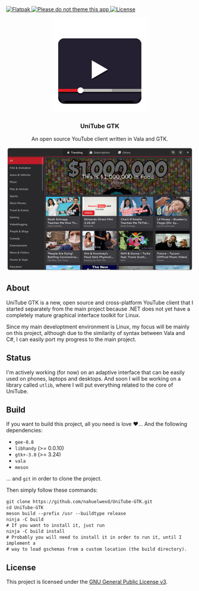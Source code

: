 <a href="https://github.com/nahuelwexd/UniTube-GTK/commits/master">
  <img alt="Flatpak" src="https://github.com/nahuelwexd/UniTube-GTK/workflows/Flatpak/badge.svg"/>
</a>
<a href="https://stopthemingmy.app">
  <img alt="Please do not theme this app" src="https://stopthemingmy.app/badge.svg"/>
</a>
<a href="COPYING">
  <img alt="License" src="https://img.shields.io/github/license/nahuelwexd/UniTube-GTK?label=License&logo=gnu"/>
</a>
<p align="center">
  <img src="data/icons/scalable/apps/com.github.nahuelwexd.UniTube.svg"/>
  <h3 align="center">UniTube GTK</h3>
  <p align="center">
    An open source YouTube client written in Vala and GTK.
  </p>
  <img alt="UI Concept" src="ui-concept.png"/>
</p>

## About

UniTube GTK is a new, open source and cross-platform YouTube client that I
started separately from the main project because .NET does not yet have a
completely mature graphical interface toolkit for Linux.

Since my main developtment environment is Linux, my focus will be mainly on this
project, although due to the similarity of syntax between Vala and C#, I can
easily port my progress to the main project.

## Status

I'm actively working (for now) on an adaptive interface that can be easily used
on phones, laptops and desktops. And soon I will be working on a library called
`utlib`, where I will put everything related to the core of UniTube.

## Build

If you want to build this project, all you need is love ❤️... And the following
dependencies:

- `gee-0.8`
- `libhandy` (>= 0.0.10)
- `gtk+-3.0` (>= 3.24)
- `vala`
- `meson`

... and `git` in order to clone the project.

Then simply follow these commands:

```shell
git clone https://github.com/nahuelwexd/UniTube-GTK.git
cd UniTube-GTK
meson build --prefix /usr --buildtype release
ninja -C build
# If you want to install it, just run
ninja -C build install
# Probably you will need to install it in order to run it, until I implement a
# way to load gschemas from a custom location (the build directory).
```

## License

This project is licensed under the [GNU General Public License v3](COPYING).
